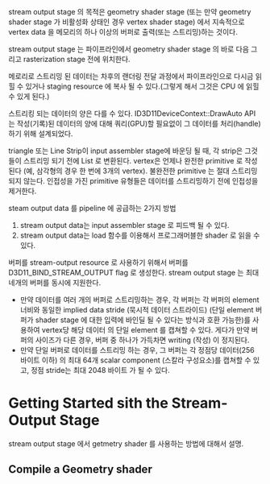 stream output stage 의 목적은 geometry shader stage (또는 만약 geometry shader stage 가 비활성화 상태인 경우 vertex shader stage) 에서 지속적으로 vertex data 을 메모리의 하나 이상의 버퍼로 출력(또는 스트리밍)하는 것이다. 

stream output stage 는 파이프라인에서 geometry shader stage 의 바로 다음 그리고 rasterization stage 전에 위치한다.

메로리로 스트리밍 된 데이터는 차후의 랜더링 전달 과정에서 파이프라인으로 다시금 읽힐 수 있거나 staging resource 에 복사 될 수 있다.(그렇게 해서 그것은 CPU 에 읽힐 수 있게 된다.)

스트리킹 되는 데이터의 양은 다를 수 있다. ID3D11DeviceContext::DrawAuto API 는 작성(기록)된 데이터의 양에 대해 쿼리(GPU)할 필요없이 그 데이터를 처리(handle)하기 위해 설계되었다. 

triangle 또는 Line Strip이 input assembler stage에 바운딩 될 때, 각 strip은 그것들이 스트리밍 되기 전에 List 로 변환된다. vertex은 언제나 완전한 primitive 로 작성된다 (예, 삼각형의 경우 한 번에 3개의 vertex). 불완전한 primitive 는 절대 스트리밍되지 않는다. 인접성을 가진 primitive 유형들은 데이터를 스트리밍하기 전에 인접성을 제거한다.

steam output data 를 pipeline 에 공급하는 2가지 방법
1. stream output data는 input assembler stage 로 피드백 될 수 있다.
2. stream output data는 load 함수를 이용해서 프로그래머블한 shader 로 읽을 수 있다.

버퍼를 stream-output resource 로 사용하기 위해서 버퍼를 D3D11_BIND_STREAM_OUTPUT flag 로 생성한다. stream output stage 는 최대 네개의 버퍼를 동시에 지원한다.

- 만약 데이터를 여러 개의 버퍼로 스트리밍하는 경우, 각 버퍼는 각 버퍼의 element 너비와 동일한 implied data stride (묵시적 데이터 스트라이드) (단일 element 버퍼가 shader stage 에 대한 입력에 바인딜 될 수 있다는 방식과 호환 가능한)를 사용하여 vertex당 해당 데이터 의 단일 element 를 캡쳐할 수 있다. 게다가 만약 버퍼의 사이즈가 다른 경우, 버퍼 중 하나가 가득차면 writing (작성) 이 정지된다.
- 만약 단일 버퍼로 데이터를 스트리밍 하는 경우, 그 버퍼는 각 정점당 데이터(256 바이트 이하) 의 최대 64개 scalar component (스칼라 구성요소)를 캡쳐할 수 있고, 정점 stride는 최대 2048 바이트 가 될 수 있다.


# Getting Started sith the Stream-Output Stage

stream output stage 에서 getmetry shader 를 사용하는 방법에 대해서 설명.

## Compile a Geometry shader


